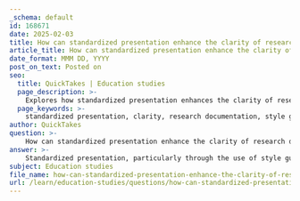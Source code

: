 ```yaml
---
_schema: default
id: 168671
date: 2025-02-03
title: How can standardized presentation enhance the clarity of research documentation?
article_title: How can standardized presentation enhance the clarity of research documentation?
date_format: MMM DD, YYYY
post_on_text: Posted on
seo:
  title: QuickTakes | Education studies
  page_description: >-
    Explores how standardized presentation enhances the clarity of research documentation through consistency in formatting, clear source attribution, reduction of ambiguity, and improved communication, with a focus on APA style.
  page_keywords: >-
    standardized presentation, clarity, research documentation, style guides, APA, formatting consistency, clear attribution, academic integrity, effective communication, reader engagement
author: QuickTakes
question: >-
    How can standardized presentation enhance the clarity of research documentation?
answer: >-
    Standardized presentation, particularly through the use of style guides like APA, significantly enhances the clarity of research documentation in several ways:\n\n1. **Consistency in Formatting**: Standardized presentation ensures that all documents follow a uniform structure, including headings, font styles, and citation formats. This consistency allows readers to navigate the document more easily, as they know what to expect in terms of layout and organization. For instance, APA style dictates specific formats for title pages, abstracts, and references, which helps maintain a professional appearance and aids in comprehension.\n\n2. **Clear Attribution of Sources**: By adhering to a standardized citation format, researchers can clearly attribute ideas and findings to their original sources. This practice not only enhances the credibility of the research but also allows readers to verify the information presented. In APA style, in-text citations and a comprehensive references page are essential components that facilitate this clarity.\n\n3. **Reduction of Ambiguity**: Standardized guidelines help eliminate ambiguity in writing. When authors follow established conventions for citing sources and presenting data, it reduces the likelihood of misinterpretation. For example, APA style provides specific rules for how to format citations for different types of sources, which helps ensure that readers can accurately identify and locate the referenced materials.\n\n4. **Facilitation of Academic Integrity**: Standardized presentation plays a crucial role in promoting academic integrity by making it easier to avoid plagiarism. By clearly documenting sources and following citation guidelines, researchers demonstrate their commitment to ethical scholarship. This transparency is vital in academic writing, where the integrity of the research process is paramount.\n\n5. **Enhanced Communication**: A standardized format allows authors to communicate their ideas more effectively. By presenting arguments logically and coherently, researchers can guide readers through their thought processes and findings. This is particularly important in complex fields where clarity is essential for understanding nuanced arguments.\n\n6. **Improved Reader Engagement**: When research documentation is presented in a clear and standardized manner, it is more likely to engage readers. Well-organized documents with clear headings, subheadings, and visual aids (like tables and graphs) can help maintain reader interest and facilitate better understanding of the material.\n\nIn summary, standardized presentation through adherence to style guides like APA enhances the clarity of research documentation by ensuring consistency, clear attribution, reduction of ambiguity, promotion of academic integrity, effective communication, and improved reader engagement. These elements are crucial for producing high-quality academic work that is accessible and credible.
subject: Education studies
file_name: how-can-standardized-presentation-enhance-the-clarity-of-research-documentation.md
url: /learn/education-studies/questions/how-can-standardized-presentation-enhance-the-clarity-of-research-documentation
---
```


&nbsp;